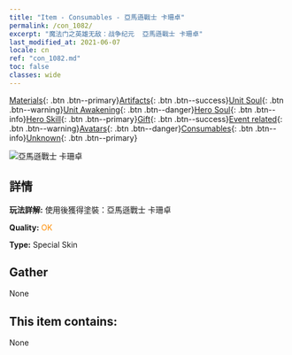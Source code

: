 ```yaml
---
title: "Item - Consumables - 亞馬遜戰士 卡珊卓"
permalink: /con_1082/
excerpt: "魔法门之英雄无敌：战争纪元  亞馬遜戰士 卡珊卓"
last_modified_at: 2021-06-07
locale: cn
ref: "con_1082.md"
toc: false
classes: wide
---
```

 [Materials](/ItemsCN/){: .btn .btn--primary}[Artifacts](/ItemsCN/Artifacts/){: .btn .btn--success}[Unit Soul](/ItemsCN/UnitSoul/){: .btn .btn--warning}[Unit Awakening](/ItemsCN/UnitAwakening/){: .btn .btn--danger}[Hero Soul](/ItemsCN/HeroSoul/){: .btn .btn--info}[Hero Skill](/ItemsCN/HeroSkill/){: .btn .btn--primary}[Gift](/ItemsCN/Gift/){: .btn .btn--success}[Event related](/ItemsCN/Events/){: .btn .btn--warning}[Avatars](/ItemsCN/Avatars/){: .btn .btn--danger}[Consumables](/ItemsCN/Consumables/){: .btn .btn--info}[Unknown](/ItemsCN/Unknown/){: .btn .btn--primary}

 ![亞馬遜戰士 卡珊卓](/images/h/h_kashandela1.jpg)

## 詳情
 **玩法詳解:** 使用後獲得塗裝：亞馬遜戰士 卡珊卓

 **Quality:** <span style="color: #FF8C00">OK</span>

 **Type:** Special Skin

## Gather

  None

## This item contains:

  None

